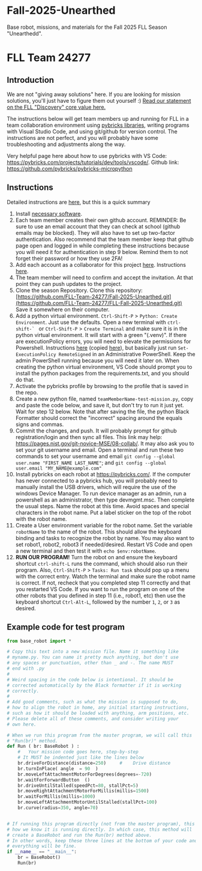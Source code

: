 # Fall-2025-Unearthed
Base robot, missions, and materials for the Fall 2025 FLL Season "Unearthedd".

# FLL Team 24277  
##  Introduction

We are not "giving away solutions" here. If you are looking for mission solutions, you'll just have to figure them out yourself :) [Read our statement on the FLL "Discovery" core value here.](https://github.com/FLL-Team-24277/FLL-Fall-2025-Unearthed/blob/main/help/discovery.md)

The instructions below will get team members up and running for FLL in a team collaboration environment using [pybricks libraries](https://github.com/pybricks), writing programs with Visual Studio Code, and using git/github for version control. The instructions are not perfect, and you will probably have some troubleshooting and adjustments along the way.

Very helpful page here about how to use pybricks with VS Code: https://pybricks.com/projects/tutorials/dev/tools/vscode/. Github link: https://github.com/pybricks/pybricks-micropython

## Instructions

Detailed instructions are [here](https://github.com/MrGibbage/fll-pybricks-vscode-tutorial), but this is a quick summary

1. Install [necessary software](https://github.com/FLL-Team-24277/Fall-2024-Submerged/blob/main/help/config/Software.md).
2. Each team member creates their own github account. REMINDER: Be sure to use an email account that they can check at school (github emails may be blocked). They will also have to set up two-factor authentication. Also recommend that the team member keep that github page open and logged in while completing these instructions because you will need it for authentication in step 9 below. Remind them to not forget their password or how they use 2FA!
3. Add each account as a collaborator for this project [here](https://github.com/FLL-Team-24277/Fall-2024-Submerged/settings/access). Instructions [here](https://docs.github.com/en/account-and-profile/setting-up-and-managing-your-personal-account-on-github/managing-access-to-your-personal-repositories/inviting-collaborators-to-a-personal-repository).
4. The team member will need to confirm and accept the invitation. At that point they can push updates to the project.
5. Clone the season Repository. Clone this repository: [https://github.com/FLL-Team-24277/Fall-2025-Unearthed.git](https://github.com/FLL-Team-24277/FLL-Fall-2025-Unearthed.git) Save it somewhere on their computer.
6. Add a python virtual environment. `Ctrl-Shift-P` > `Python: Create Environment`. Just use the defaults. Open a new terminal with ``ctrl-shift-` `` or `Ctrl-Shift-P` > `Create Terminal` and make sure it is in the python virtual environment. It will start with a green "(.venv)". If there are executionPolicy errors, you will need to elevate the permissions for Powershell. Instructions [here](https://tecadmin.net/powershell-running-scripts-is-disabled-system/) (copied [here](https://github.com/FLL-Team-24277/FLL-Fall-2025-Unearthed/blob/main/help/config/executionPolicyError.md)), but basically just run `Set-ExecutionPolicy RemoteSigned` in an Administrative PowerShell. Keep the admin PowerShell running because you will need it later on. When creating the python virtual environment, VS Code should prompt you to install the python packages from the requirements.txt, and you should do that.
7. Activate the pybricks profile by browsing to the profile that is saved in the repo.
8. Create a new python file, named `teamMemberName-test-mission.py`, copy and paste the code below, and save it, but don't try to run it just yet. Wait for step 12 below. Note that after saving the file, the python Black Formatter should correct the "incorrect" spacing around the equals signs and commas.
9. Commit the changes, and push. It will probably prompt for github registration/login and then sync all files. This link may help: https://pages.nist.gov/git-novice-MSE/08-collab/. It may also ask you to set your git username and email. Open a terminal and run these two commands to set your username and email `git config --global user.name "FIRST_NAME LAST_NAME"`; and `git config --global user.email "MY_NAME@example.com"`
10. Install pybricks on each robot at https://pybricks.com/. If the computer has never connected to a pybricks hub, you will probably need to manually install the USB drivers, which will require the use of the windows Device Manager. To run device manager as an admin, run a powershell as an administrator, then type devmgmt.msc. Then complete the usual steps. Name the robot at this time. Avoid spaces and special characters in the robot name. Put a label sticker on the top of the robot with the robot name.
11. Create a User environment variable for the robot name. Set the variable `robotName` to the name of the robot. This should allow the keyboard binding and tasks to recognize the robot by name. You may also want to set robot1, robot2, robot3 if needed/desired. Restart VS Code and open a new terminal and then test it with `echo $env:robotName`.
12. **RUN OUR PROGRAM!** Turn the robot on and ensure the keyboard shortcut `ctrl-shift-L` runs the command, which should also run their program. Also, `Ctrl-Shift-P` > `Tasks: Run task` should pop up a menu with the correct entry. Watch the terminal and make sure the robot name is correct. If not, recheck that you completed step 11 correctly and that you restarted VS Code. If you want to run the program on one of the other robots that you defined in step 11 (i.e., robot1, etc) then use the keyboard shortcut `Ctrl-Alt-L`, followed by the number `1`, `2`, or `3` as desired.

## Example code for test program

~~~python
from base_robot import *

# Copy this text into a new mission file. Name it something like
# myname.py. You can name it pretty much anything, but don't use
# any spaces or punctuation, other than _ and -. The name MUST
# end with .py
#
# Weird spacing in the code below is intentional. It should be
# corrected automatically by the Black formatter if it is working
# correctly.
#
# Add good comments, such as what the mission is supposed to do,
# how to align the robot in home, any initial starting instructions,
# such as how it should be loaded with anything, arm positions, etc.
# Please delete all of these comments, and consider writing your
# own here.

# When we run this program from the master program, we will call this
# "Run(br)" method.
def Run ( br: BaseRobot ) :  
    #   Your mission code goes here, step-by-step
    # It MUST be indented just like the lines below
    br.driveForDistance(distance=250)     #    Drive distance
    br.turnInPlace( angle  = 90  )
    br.moveLeftAttachmentMotorForDegrees(degrees=-720)
    br.waitForForwardButton  ()
    br.driveUntilStalled(speedPct=80, stallPct=5)
    br.moveRightAttachmentMotorForMillis(millis=1500)
    br.waitForMillis(millis=1000)
    br.moveLeftAttachmentMotorUntilStalled(stallPct=100)
    br.curve(radius=350, angle=70)


# If running this program directly (not from the master program), this is
# how we know it is running directly. In which case, this method will
# create a BaseRobot and run the Run(br) method above.
# In other words, keep these three lines at the bottom of your code and
# everything will be fine.
if __name__ == "__main__":
    br = BaseRobot()
    Run(br)
~~~

